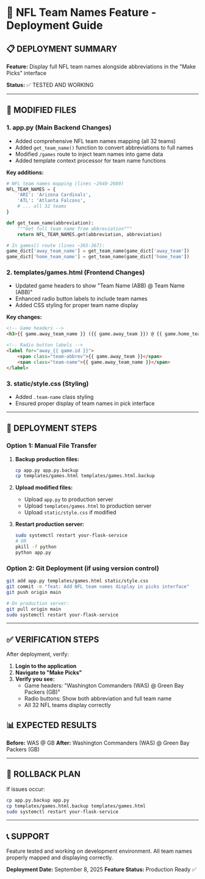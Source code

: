 # 🏈 NFL Team Names Feature - Deployment Guide

## 📋 DEPLOYMENT SUMMARY

**Feature:** Display full NFL team names alongside abbreviations in the "Make Picks" interface

**Status:** ✅ TESTED AND WORKING

---

## 🎯 MODIFIED FILES

### 1. **app.py** (Main Backend Changes)
- Added comprehensive NFL team names mapping (all 32 teams)
- Added `get_team_name()` function to convert abbreviations to full names
- Modified `/games` route to inject team names into game data
- Added template context processor for team name functions

**Key additions:**
```python
# NFL team names mapping (lines ~2640-2680)
NFL_TEAM_NAMES = {
    'ARI': 'Arizona Cardinals',
    'ATL': 'Atlanta Falcons',
    # ... all 32 teams
}

def get_team_name(abbreviation):
    """Get full team name from abbreviation"""
    return NFL_TEAM_NAMES.get(abbreviation, abbreviation)

# In games() route (lines ~365-367):
game_dict['away_team_name'] = get_team_name(game_dict['away_team'])
game_dict['home_team_name'] = get_team_name(game_dict['home_team'])
```

### 2. **templates/games.html** (Frontend Changes)
- Updated game headers to show "Team Name (ABB) @ Team Name (ABB)"
- Enhanced radio button labels to include team names
- Added CSS styling for proper team name display

**Key changes:**
```html
<!-- Game headers -->
<h3>{{ game.away_team_name }} ({{ game.away_team }}) @ {{ game.home_team_name }} ({{ game.home_team }})</h3>

<!-- Radio button labels -->
<label for="away_{{ game.id }}">
    <span class="team-abbrev">{{ game.away_team }}</span>
    <span class="team-name">{{ game.away_team_name }}</span>
</label>
```

### 3. **static/style.css** (Styling)
- Added `.team-name` class styling
- Ensured proper display of team names in pick interface

---

## 🚀 DEPLOYMENT STEPS

### Option 1: Manual File Transfer
1. **Backup production files:**
   ```bash
   cp app.py app.py.backup
   cp templates/games.html templates/games.html.backup
   ```

2. **Upload modified files:**
   - Upload `app.py` to production server
   - Upload `templates/games.html` to production server
   - Upload `static/style.css` if modified

3. **Restart production server:**
   ```bash
   sudo systemctl restart your-flask-service
   # OR
   pkill -f python
   python app.py
   ```

### Option 2: Git Deployment (if using version control)
```bash
git add app.py templates/games.html static/style.css
git commit -m "feat: Add NFL team names display in picks interface"
git push origin main

# On production server:
git pull origin main
sudo systemctl restart your-flask-service
```

---

## ✅ VERIFICATION STEPS

After deployment, verify:

1. **Login to the application**
2. **Navigate to "Make Picks"**
3. **Verify you see:**
   - Game headers: "Washington Commanders (WAS) @ Green Bay Packers (GB)"
   - Radio buttons: Show both abbreviation and full team name
   - All 32 NFL teams display correctly

## 📊 EXPECTED RESULTS

**Before:** WAS @ GB
**After:** Washington Commanders (WAS) @ Green Bay Packers (GB)

---

## 🔧 ROLLBACK PLAN

If issues occur:
```bash
cp app.py.backup app.py
cp templates/games.html.backup templates/games.html
sudo systemctl restart your-flask-service
```

---

## 📞 SUPPORT

Feature tested and working on development environment.
All team names properly mapped and displaying correctly.

**Deployment Date:** September 8, 2025
**Feature Status:** Production Ready ✅
